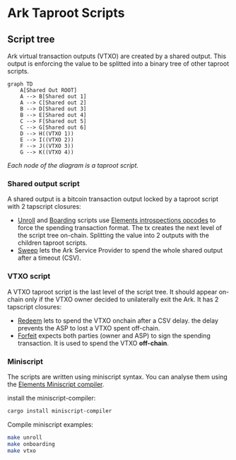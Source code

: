 # Ark Taproot Scripts

## Script tree

Ark virtual transaction outputs (VTXO) are created by a shared output. This output is enforcing the value to be splitted into a binary tree of other taproot scripts.

```mermaid
graph TD
    A[Shared Out ROOT]
    A --> B[Shared out 1]
    A --> C[Shared out 2]
    B --> D[Shared out 3]
    B --> E[Shared out 4]
    C --> F[Shared out 5]
    C --> G[Shared out 6]
    D --> H((VTXO 1))
    E --> I((VTXO 2))
    F --> J((VTXO 3))
    G --> K((VTXO 4))
```

_Each node of the diagram is a taproot script._

### Shared output script

A shared output is a bitcoin transaction output locked by a taproot script with 2 tapscript closures:

* [Unroll](./unroll.hack) and [Boarding](./boarding.hack) scripts use [Elements introspections opcodes](https://github.com/ElementsProject/elements/blob/master/doc/tapscript_opcodes.md) to force the spending transaction format. The tx creates the next level of the script tree on-chain. Splitting the value into 2 outputs with the children taproot scripts.
* [Sweep](./sweep.hack) lets the Ark Service Provider to spend the whole shared output after a timeout (CSV).

### VTXO script

A VTXO taproot script is the last level of the script tree. It should appear on-chain only if the VTXO owner decided to unilaterally exit the Ark. It has 2 tapscript closures:

* [Redeem](./redeem.hack) lets to spend the VTXO onchain after a CSV delay. the delay prevents the ASP to lost a VTXO spent off-chain.
* [Forfeit](./forfeit.hack) expects both parties (owner and ASP) to sign the spending transaction. It is used to spend the VTXO **off-chain**.

### Miniscript

The scripts are written using miniscript syntax. You can analyse them using the [Elements Miniscript compiler](https://github.com/louisinger/miniscript-compiler).

install the miniscript-compiler:

```bash
cargo install miniscript-compiler
```

Compile miniscript examples:

```bash
make unroll 
make onboarding
make vtxo
```
